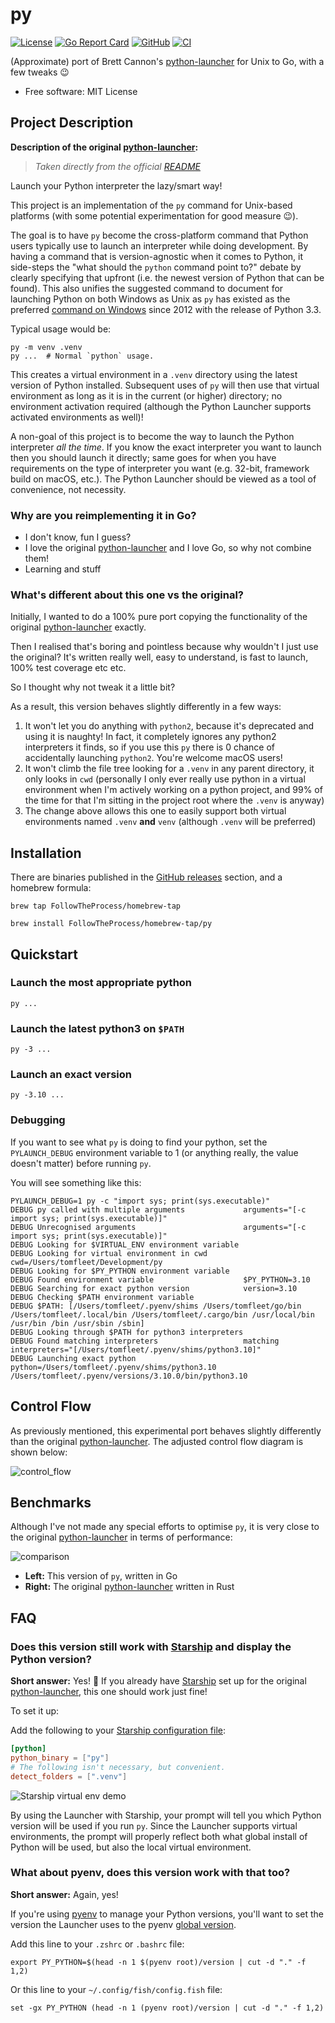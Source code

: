 # py

[![License](https://img.shields.io/github/license/FollowTheProcess/py)](https://github.com/FollowTheProcess/py)
[![Go Report Card](https://goreportcard.com/badge/github.com/FollowTheProcess/py)](https://goreportcard.com/report/github.com/FollowTheProcess/py)
[![GitHub](https://img.shields.io/github/v/release/FollowTheProcess/py?logo=github&sort=semver)](https://github.com/FollowTheProcess/py)
[![CI](https://github.com/FollowTheProcess/py/workflows/CI/badge.svg)](https://github.com/FollowTheProcess/py/actions?query=workflow%3ACI)

 (Approximate) port of Brett Cannon's [python-launcher] for Unix to Go, with a few tweaks 😉

* Free software: MIT License

## Project Description

**Description of the original [python-launcher]:**

> *Taken directly from the official [README]*

Launch your Python interpreter the lazy/smart way!

This project is an implementation of the `py` command for Unix-based platforms
(with some potential experimentation for good measure 😉).

The goal is to have `py` become the cross-platform command that Python users
typically use to launch an interpreter while doing development. By having a
command that is version-agnostic when it comes to Python, it side-steps
the "what should the `python` command point to?" debate by clearly specifying
that upfront (i.e. the newest version of Python that can be found). This also
unifies the suggested command to document for launching Python on both Windows
as Unix as `py` has existed as the preferred
[command on Windows](https://docs.python.org/3/using/windows.html#launcher)
since 2012 with the release of Python 3.3.

Typical usage would be:

``` shell
py -m venv .venv
py ...  # Normal `python` usage.
```

This creates a virtual environment in a `.venv` directory using the latest
version of Python installed. Subsequent uses of `py` will then use that virtual
environment as long as it is in the current (or higher) directory; no
environment activation required (although the Python Launcher supports activated
environments as well)!

A non-goal of this project is to become the way to launch the Python
interpreter _all the time_. If you know the exact interpreter you want to launch
then you should launch it directly; same goes for when you have
requirements on the type of interpreter you want (e.g. 32-bit, framework build
on macOS, etc.). The Python Launcher should be viewed as a tool of convenience,
not necessity.

### Why are you reimplementing it in Go?

* I don't know, fun I guess?
* I love the original [python-launcher] and I love Go, so why not combine them!
* Learning and stuff

### What's different about this one vs the original?

Initially, I wanted to do a 100% pure port copying the functionality of the original [python-launcher] exactly.

Then I realised that's boring and pointless because why wouldn't I just use the original? It's written really well, easy to understand,
is fast to launch, 100% test coverage etc etc.

So I thought why not tweak it a little bit?

As a result, this version behaves slightly differently in a few ways:

1. It won't let you do anything with `python2`, because it's deprecated and using it is naughty! In fact, it completely ignores any python2 interpreters it finds, so if you use this `py` there is 0 chance of accidentally launching `python2`. You're welcome macOS users!
2. It won't climb the file tree looking for a `.venv` in any parent directory, it only looks in `cwd` (personally I only ever really use python in a virtual environment when I'm actively working on a python project, and 99% of the time for that I'm sitting in the project root where the `.venv` is anyway)
3. The change above allows this one to easily support both virtual environments named `.venv` **and** `venv` (although `.venv` will be preferred)

## Installation

There are binaries published in the [GitHub releases] section, and a homebrew formula:

```shell
brew tap FollowTheProcess/homebrew-tap

brew install FollowTheProcess/homebrew-tap/py
```

## Quickstart

### Launch the most appropriate python

```shell
py ...
```

### Launch the latest python3 on `$PATH`

```shell
py -3 ...
```

### Launch an exact version

```shell
py -3.10 ...
```

### Debugging

If you want to see what `py` is doing to find your python, set the `PYLAUNCH_DEBUG` environment variable to 1 (or anything really, the value doesn't matter) before running `py`.

You will see something like this:

```shell
PYLAUNCH_DEBUG=1 py -c "import sys; print(sys.executable)"
DEBUG py called with multiple arguments             arguments="[-c import sys; print(sys.executable)]"
DEBUG Unrecognised arguments                        arguments="[-c import sys; print(sys.executable)]"
DEBUG Looking for $VIRTUAL_ENV environment variable
DEBUG Looking for virtual environment in cwd        cwd=/Users/tomfleet/Development/py
DEBUG Looking for $PY_PYTHON environment variable
DEBUG Found environment variable                    $PY_PYTHON=3.10
DEBUG Searching for exact python version            version=3.10
DEBUG Checking $PATH environment variable
DEBUG $PATH: [/Users/tomfleet/.pyenv/shims /Users/tomfleet/go/bin /Users/tomfleet/.local/bin /Users/tomfleet/.cargo/bin /usr/local/bin /usr/bin /bin /usr/sbin /sbin]
DEBUG Looking through $PATH for python3 interpreters
DEBUG Found matching interpreters                   matching interpreters="[/Users/tomfleet/.pyenv/shims/python3.10]"
DEBUG Launching exact python                        python=/Users/tomfleet/.pyenv/shims/python3.10
/Users/tomfleet/.pyenv/versions/3.10.0/bin/python3.10
```

## Control Flow

As previously mentioned, this experimental port behaves slightly differently than the original [python-launcher]. The adjusted control flow diagram is shown below:

![control_flow](https://raw.githubusercontent.com/FollowTheProcess/py/main/docs/control_flow/control_flow.svg)

## Benchmarks

Although I've not made any special efforts to optimise `py`, it is very close to the original [python-launcher] in terms of performance:

![comparison](https://raw.githubusercontent.com/FollowTheProcess/py/main/docs/img/comp.png)

* **Left:** This version of `py`, written in Go
* **Right:** The original [python-launcher] written in Rust

## FAQ

### Does this version still work with [Starship] and display the Python version?

**Short answer:** Yes! :tada: If you already have [Starship] set up for the original [python-launcher], this one should work just fine!

To set it up:

Add the following to your [Starship configuration file]:

```TOML
[python]
python_binary = ["py"]
# The following isn't necessary, but convenient.
detect_folders = [".venv"]
```

![Starship virtual env demo](https://github.com/FollowTheProcess/py/raw/main/docs/img/starship_demo.png)

By using the Launcher with Starship, your prompt will tell you which Python version will be used if you run `py`. Since the Launcher supports virtual
environments, the prompt will properly reflect both what global install of Python will be used, but also the local virtual environment.

### What about pyenv, does this version work with that too?

**Short answer:** Again, yes!

If you're using [pyenv] to manage your Python versions, you'll want to set the version the Launcher uses to the pyenv [global version].

Add this line to your `.zshrc` or `.bashrc` file:

```shell
export PY_PYTHON=$(head -n 1 $(pyenv root)/version | cut -d "." -f 1,2)
```

Or this line to your `~/.config/fish/config.fish` file:

```fish
set -gx PY_PYTHON (head -n 1 (pyenv root)/version | cut -d "." -f 1,2)
```

[python-launcher]: https://github.com/brettcannon/python-launcher
[README]: https://github.com/brettcannon/python-launcher/blob/main/README.md
[Github releases]: https://github.com/FollowTheProcess/py/releases
[Starship]: https://starship.rs/
[Starship configuration file]: https://starship.rs/config/
[pyenv]: https://github.com/pyenv/pyenv
[global version]: https://github.com/pyenv/pyenv/blob/master/COMMANDS.md#pyenv-global
